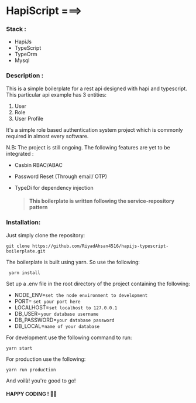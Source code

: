 # HapiScript ===>

### Stack :
* HapiJs
* TypeScript 
* TypeOrm 
* Mysql

### Description : 

This is a simple boilerplate for a rest api designed with hapi and typescript. This particular api example has 3 entities:  
1. User
2. Role
3. User Profile

It's a simple role based authentication system project which is commonly required in almost every software.  

N.B: The project is still ongoing. The following features are yet to be integrated :
 * Casbin RBAC/ABAC
 * Password Reset (Through email/ OTP)  
 * TypeDi for dependency injection

    > #### This boilerplate is written following the service-repository pattern
 

### Installation:

Just simply clone the repository:

    git clone https://github.com/RiyadAhsan4516/hapijs-typescript-boilerplate.git

The boilerplate is built using yarn. So use the following:  

     yarn install

Set up a .env file in the root directory of the project containing the following:
   * NODE_ENV=``set the node environment to development``
   * PORT= ``set your port here``
   * LOCALHOST=``set localhost to 127.0.0.1``
   * DB_USER=``your database username``
   * DB_PASSWORD=``your database password``
   * DB_LOCAL=``name of your database``

For development use the following command to run:
   
    yarn start

For production use the following:

    yarn run production

And voilà! you're good to go!  

#### HAPPY CODING ! 👊👊

